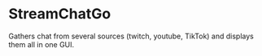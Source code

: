 # StreamChatGo
Gathers chat from several sources (twitch, youtube, TikTok) and displays them all in one GUI.
